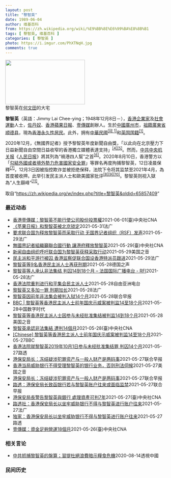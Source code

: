 ```yaml
---
layout: post
title: "黎智英"
date: 1989-06-04
author: 维基百科
from: https://zh.wikipedia.org/wiki/%E9%BB%8E%E6%99%BA%E8%8B%B1
tags: [ 黎智英, 维基百科 ]
categories: [ 黎智英 ]
photo: https://i.imgur.com/PhXTNqH.jpg
comments: true
---
```

<div class="mw-parser-output"><div id="noteTA-3146cf78" class="noteTA"><div class="noteTA-group"><div data-noteta-group-source="module" data-noteta-group="IT"></div></div><div class="noteTA-local"><div data-noteta-code="zh:巧克力; zh-tw:巧克力; zh-hk:朱古力; zh-cn:巧克力;"></div><div data-noteta-code="zh-tw:黑道; zh-hk:黑社會; zh-cn:黑社会;"></div><div data-noteta-code="zh-tw:飯店; zh-hk:酒店; zh-cn:饭店;"></div><div data-noteta-code="zh-tw:伍佛維茲; zh-hk:沃夫維茲 ;zh-cn:沃尔福威茨;"></div></div></div>

<div class="thumb tright"><div class="thumbinner" style="width:252px;"><a href="/wiki/File:Jimmy_Lai_Chee-ying_home_in_Ho_Man_Tin_20200418.png" class="image"><img alt="" src="//upload.wikimedia.org/wikipedia/commons/thumb/9/9f/Jimmy_Lai_Chee-ying_home_in_Ho_Man_Tin_20200418.png/250px-Jimmy_Lai_Chee-ying_home_in_Ho_Man_Tin_20200418.png" decoding="async" width="250" height="140" class="thumbimage" srcset="//upload.wikimedia.org/wikipedia/commons/thumb/9/9f/Jimmy_Lai_Chee-ying_home_in_Ho_Man_Tin_20200418.png/375px-Jimmy_Lai_Chee-ying_home_in_Ho_Man_Tin_20200418.png 1.5x, //upload.wikimedia.org/wikipedia/commons/thumb/9/9f/Jimmy_Lai_Chee-ying_home_in_Ho_Man_Tin_20200418.png/500px-Jimmy_Lai_Chee-ying_home_in_Ho_Man_Tin_20200418.png 2x" data-file-width="861" data-file-height="481"></a>  <div class="thumbcaption"><div class="magnify"><a href="/wiki/File:Jimmy_Lai_Chee-ying_home_in_Ho_Man_Tin_20200418.png" class="internal" title="放大"></a></div>黎智英在<a href="/wiki/%E4%BD%95%E6%96%87%E7%94%B0" title="何文田">何文田</a>的大宅</div></div></div>
<p><b>黎智英</b>（英語：<span lang="en">Jimmy Lai Chee-ying</span>；1948年12月8日<span class="useeditintro" title="Template:BLP editintro">－</span>），<a href="/wiki/%E9%A6%99%E6%B8%AF" title="香港">香港</a><a href="/wiki/%E4%BC%81%E4%B8%9A%E5%AE%B6" title="企业家">企業家</a>及<a href="/wiki/%E7%A4%BE%E6%9C%83%E9%81%8B%E5%8B%95" title="社會運動">社會運動</a>人士，<a href="/wiki/%E4%BD%90%E4%B8%B9%E5%A5%B4" title="佐丹奴">佐丹奴</a>、<a href="/wiki/%E8%98%8B%E6%9E%9C%E6%97%A5%E5%A0%B1_(%E9%A6%99%E6%B8%AF)" title="蘋果日報 (香港)">香港蘋果日報</a>、<a href="/wiki/%E5%A3%B9%E5%82%B3%E5%AA%92" title="壹傳媒">壹傳媒</a>創辦人。生於<a href="/wiki/%E4%B8%AD%E8%8F%AF%E6%B0%91%E5%9C%8B_(%E5%A4%A7%E9%99%B8%E6%99%82%E6%9C%9F)" class="mw-redirect" title="中華民國 (大陸時期)">中國</a><a href="/wiki/%E5%BB%A3%E5%B7%9E%E5%B8%82_(%E4%B8%AD%E8%8F%AF%E6%B0%91%E5%9C%8B)" title="廣州市 (中華民國)">廣州市</a>，<a href="/wiki/%E7%A5%96%E7%B1%8D" title="祖籍">祖籍</a><a href="/wiki/%E5%BB%A3%E6%9D%B1%E7%9C%81_(%E4%B8%AD%E8%8F%AF%E6%B0%91%E5%9C%8B)" title="廣東省 (中華民國)">廣東省</a><a href="/wiki/%E9%A1%BA%E5%BE%B7%E5%8E%BF" title="顺德县">顺德县</a>，現為<a href="/wiki/%E9%A6%99%E6%B8%AF%E5%B1%85%E6%B0%91#永久性居民" title="香港居民">香港永久性居民</a>。此外，拥有<a href="/wiki/%E4%B8%AD%E8%8F%AF%E6%B0%91%E5%9C%8B%E5%9C%8B%E6%B0%91#陆港澳居民" title="中華民國國民">中華民國</a><span id="noteTag-cite_ref-sup"><sup id="cite_ref-bb1_1-1" class="reference"><a href="#cite_note-bb1-1">[註 1]</a></sup></span>和<a href="/wiki/%E8%8B%B1%E5%9C%8B%E5%9C%8B%E7%B1%8D" class="mw-redirect" title="英國國籍">英国国籍</a><sup id="cite_ref-a1_2-2" class="reference"><a href="#cite_note-a1-2">[1]</a></sup>。
</p><p>2020年12月，《無國界記者》授予黎智英年度新聞自由獎，「以此向在北京壓力下日益新聞自由空間日益收窄的香港獨立媒體表達支持」<sup id="cite_ref-6" class="reference"><a href="#cite_note-6">[4]</a></sup><sup id="cite_ref-7" class="reference"><a href="#cite_note-7">[5]</a></sup>。然而，<a href="/wiki/%E4%B8%AD%E5%85%B1%E4%B8%AD%E5%A4%AE%E6%9C%BA%E5%85%B3%E6%8A%A5" title="中共中央机关报">中共中央机关报</a>《<a href="/wiki/%E4%BA%BA%E6%B0%91%E6%97%A5%E6%8A%A5" title="人民日报">人民日报</a>》將其列為“禍港四人幫”之首<sup id="cite_ref-王平2019_8-0" class="reference"><a href="#cite_note-王平2019-8">[6]</a></sup>。2020年8月10日，香港警方以「<a href="/wiki/%E4%B8%AD%E8%8F%AF%E4%BA%BA%E6%B0%91%E5%85%B1%E5%92%8C%E5%9C%8B%E9%A6%99%E6%B8%AF%E7%89%B9%E5%88%A5%E8%A1%8C%E6%94%BF%E5%8D%80%E7%B6%AD%E8%AD%B7%E5%9C%8B%E5%AE%B6%E5%AE%89%E5%85%A8%E6%B3%95" title="中華人民共和國香港特別行政區維護國家安全法">勾結外國或者境外勢力危害國家安全罪</a>」等罪名再度拘捕黎智英，12日凌晨保釋<sup id="cite_ref-auto_9-0" class="reference"><a href="#cite_note-auto-9">[7]</a></sup>，12月3日因被指控欺诈並被拒绝保释，法院下令将其监禁至2021年4月，為首度被收押。此举引发民主派人士和歐美國家批评<sup id="cite_ref-10" class="reference"><a href="#cite_note-10">[8]</a></sup><sup id="cite_ref-11" class="reference"><a href="#cite_note-11">[9]</a></sup><sup id="cite_ref-over100_12-0" class="reference"><a href="#cite_note-over100-12">[10]</a></sup>。黎智英则视入獄為“人生巔峰”<sup id="cite_ref-13" class="reference"><a href="#cite_note-13">[11]</a></sup>。
</p>
</div><noscript><img src="//zh.wikipedia.org/wiki/Special:CentralAutoLogin/start?type=1x1" alt="" title="" width="1" height="1" style="border: none; position: absolute;"></noscript>
<div class="printfooter">取自“<a dir="ltr" href="https://zh.wikipedia.org/w/index.php?title=黎智英&amp;oldid=65857409">https://zh.wikipedia.org/w/index.php?title=黎智英&amp;oldid=65857409</a>”</div><div id="recent-news"><h3>最近动态</h3><ul><li><a href="https://nodebe4.github.io/waimei/2021-06-01/%E9%A6%99%E6%B8%AF%E5%A3%B9%E5%82%B3%E5%AA%92-%E9%BB%8E%E6%99%BA%E8%8B%B1%E4%B8%8D%E8%83%BD%E8%A1%8C%E4%BD%BF%E5%85%AC%E5%8F%B8%E8%82%A1%E4%BB%BD%E6%8A%95%E7%A5%A8%E6%AC%8A" title="香港壹傳媒：黎智英不能行使公司股份投票權—— （中央社記者張謙香港1日電）香港壹傳媒集團今天公告，經向當局核實，集團創辦人黎智英「不得直接或間接行使其所持本公司（壹傳媒）任何股份的投票權」。 香...">香港壹傳媒：黎智英不能行使公司股份投票權</a><time>2021-06-01</time><a class="tag">(臺)中央社CNA</a></li>
<li><a href="https://nodebe4.github.io/waimei/2021-05-31/%E8%8B%B9%E6%9E%9C%E6%97%A5%E6%8A%A5-%E5%92%8C%E9%BB%8E%E6%99%BA%E8%8B%B1%E8%A2%AB%E5%8C%97%E4%BA%AC%E9%94%81%E5%AE%9A" title="《苹果日报》和黎智英被北京锁定—— 31/05/2021 - 18:08 北京当局的不满 《费加罗报》记者朱莉·扎格（Julie Zaugg）5月30日发表分析文章写道，今年4月中旬《苹果日报》...">《苹果日报》和黎智英被北京锁定</a><time>2021-05-31</time><a class="tag">法广</a></li>
<li><a href="https://nodebe4.github.io/waimei/2021-05-29/%E8%A6%81%E6%B1%82%E8%81%94%E5%90%88%E5%9B%BD%E4%B8%BA%E9%87%8A%E6%94%BE%E9%BB%8E%E6%99%BA%E8%8B%B1%E8%80%8C%E9%87%87%E5%8F%96%E8%A1%8C%E5%8A%A8-%E6%97%A0%E5%9B%BD%E7%95%8C%E8%AE%B0%E8%80%85%E7%BB%84%E7%BB%87-RSF-%E5%8F%91%E5%A3%B0" title="要求联合国为释放黎智英而采取行动 无国界记者组织（RSF）发声—— 29/05/2021 - 19:58 黎智英因2019年10月“组织”“未经授权”的抗议活动被香港法院判囚14个月有期徒刑。他...">要求联合国为释放黎智英而采取行动 无国界记者组织（RSF）发声</a><time>2021-05-29</time><a class="tag">法广</a></li>
<li><a href="https://nodebe4.github.io/waimei/2021-05-29/%E7%84%A1%E5%9C%8B%E7%95%8C%E8%A8%98%E8%80%85%E7%B5%84%E7%B9%94%E7%B1%B2%E8%81%AF%E5%90%88%E5%9C%8B%E8%A1%8C%E5%8B%95-%E8%AE%93%E6%B8%AF%E5%BA%9C%E9%87%8B%E6%94%BE%E9%BB%8E%E6%99%BA%E8%8B%B1" title="無國界記者組織籲聯合國行動 讓港府釋放黎智英—— 無國界記者組織（RSF）28日向聯合國發出緊急呼籲，要求聯合國一切必要措施，使香港壹傳媒集團創辦人黎智英（中）立即獲釋。（RSF提供）中央社記者...">無國界記者組織籲聯合國行動 讓港府釋放黎智英</a><time>2021-05-29</time><a class="tag">(臺)中央社CNA</a></li>
<li><a href="https://nodebe4.github.io/waimei/2021-05-29/%E6%96%B0%E9%97%BB%E8%87%AA%E7%94%B1%E7%BB%84%E7%BB%87%E5%91%BC%E5%90%81%E8%81%94%E5%90%88%E5%9B%BD%E4%B8%BA%E9%BB%8E%E6%99%BA%E8%8B%B1%E8%8E%B7%E9%87%8A%E9%87%87%E5%8F%96%E8%A1%8C%E5%8A%A8" title="新闻自由组织呼吁联合国为黎智英获释采取行动—— Sat, 29 May 2021 10:55:28 GMT 资料图片：苹果日报的创办人、香港传媒大亨黎智英（Jimmy Lai）离开终审法院。 无...">新闻自由组织呼吁联合国为黎智英获释采取行动</a><time>2021-05-29</time><a class="tag">美国之音</a></li>
<li><a href="https://nodebe4.github.io/waimei/2021-05-29/%E6%B0%91%E4%B8%BB%E6%B4%BE%E5%92%8C%E5%B9%B3%E6%B8%B8%E8%A1%8C%E8%A2%AB%E5%9B%9A-%E9%A6%99%E6%B8%AF%E7%9B%91%E5%AF%9F%E4%BF%83%E8%81%94%E5%90%88%E5%9B%BD%E8%AE%BE%E9%A6%99%E6%B8%AF%E7%89%B9%E6%B4%BE%E5%91%98%E8%B7%9F%E8%BF%9B" title="民主派和平游行被囚 香港监察促联合国设香港特派员跟进—— 29/05/2021 - 09:15 壹传媒创办人黎智英等多名民主派领军人物，因组织或参与前年「8.18」维园流水式集会、「8.31」游...">民主派和平游行被囚 香港监察促联合国设香港特派员跟进</a><time>2021-05-29</time><a class="tag">法广</a></li>
<li><a href="https://nodebe4.github.io/waimei/2021-05-28/%E9%BB%8E%E6%99%BA%E8%8B%B1%E7%AD%899%E5%90%8D%E9%A6%99%E6%B8%AF%E6%B0%91%E4%B8%BB%E6%B4%BE%E4%BA%BA%E5%A3%AB%E5%86%8D%E8%8E%B7%E5%88%91%E6%9C%9F" title="黎智英等9名香港民主派人士再获刑期—— 2021-05-28T10:14:34.922Z 黎智英在因参与组织2019年十一国庆日游行判处数月徒刑 （德国之声中文网）包括香港壹传媒集团创办人黎智英...">黎智英等9名香港民主派人士再获刑期</a><time>2021-05-28</time><a class="tag">德国之声</a></li>
<li><a href="https://nodebe4.github.io/waimei/2021-05-28/%E9%BB%8E%E6%99%BA%E8%8B%B1%E7%AD%89%E4%BA%BA%E6%89%BF%E8%AE%A4%E9%9D%9E%E6%B3%95%E9%9B%86%E7%BB%93-%E5%88%A4%E5%9B%9A14%E5%88%B018%E4%B8%AA%E6%9C%88-%E6%B3%95%E5%9B%BD%E5%9B%BD%E9%99%85%E5%B9%BF%E6%92%AD%E7%94%B5%E5%8F%B0-RFI" title="黎智英等人承认非法集结 判囚14到18个月 – 法国国际广播电台 - RFI—— 28/05/2021 - 12:32 （法新社香港28日电） 香港壹传媒集团创办人黎智英等10人承认前年10月1...">黎智英等人承认非法集结 判囚14到18个月 – 法国国际广播电台 - RFI</a><time>2021-05-28</time><a class="tag">法广</a></li>
<li><a href="https://nodebe4.github.io/waimei/2021-05-28/%E9%A6%99%E6%B8%AF%E6%B3%95%E9%99%A2%E9%87%8D%E5%88%A4%E8%BF%9B%E8%A1%8C%E5%92%8C%E5%B9%B3%E9%9B%86%E4%BC%9A%E6%B0%91%E4%B8%BB%E6%B4%BE%E4%BA%BA%E5%A3%AB" title="香港法院重判进行和平集会民主派人士—— 香港壹传媒创办人黎智英，以及民主派元老李卓人及何俊仁等10人，被控前年10 月1 日“组织未经批准集结”等多项控罪，周五（28日）被重判14个月至18个月...">香港法院重判进行和平集会民主派人士</a><time>2021-05-28</time><a class="tag">自由亚洲电台</a></li>
<li><a href="https://nodebe4.github.io/waimei/2021-05-28/%E9%BB%8E%E6%99%BA%E8%8B%B1%E5%8F%88%E5%A4%9A%E5%8A%A0%E4%B8%80%E7%BD%AA-%E5%88%91%E6%9C%9F%E5%8A%A0%E9%95%BF" title="黎智英又多加一罪 刑期加长—— 28/05/2021 - 11:26 据中央社今天报道称，香港壹传媒集团创办人黎智英等10人承认2019年10月1日组织未经批准集结等罪，被法院判囚缓刑至18个月...">黎智英又多加一罪 刑期加长</a><time>2021-05-28</time><a class="tag">法广</a></li>
<li><a href="https://nodebe4.github.io/waimei/2021-05-28/%E9%BB%8E%E6%99%BA%E8%8B%B1%E5%9B%A0%E5%89%8D%E5%B9%B4%E9%9D%9E%E6%B3%95%E9%9B%86%E4%BC%9A%E8%A2%AB%E5%88%A4%E5%85%A5%E7%8B%B114%E4%B8%AA%E6%9C%88" title="黎智英因前年非法集会被判入狱14个月—— 香港壹传媒主席黎智英、前立法会议员李卓人、何俊仁及梁国雄等10名泛民主派人士前年国庆日在民阵申请游行遭反对后，带领群众由铜锣湾游行至中环被控。10人分别...">黎智英因前年非法集会被判入狱14个月</a><time>2021-05-28</time><a class="tag">联合早报</a></li>
<li><a href="https://nodebe4.github.io/waimei/2021-05-28/BBC-%E9%BB%8E%E6%99%BA%E8%8B%B1%E7%AD%89%E9%A6%99%E6%B8%AF%E6%B0%91%E4%B8%BB%E6%B4%BE%E4%BA%BA%E5%A3%AB%E5%89%8D%E5%B9%B4%E5%9B%BD%E5%BA%86%E7%A4%BA%E5%A8%81%E6%A1%88%E8%A2%AB%E5%88%A4%E7%9B%9114%E8%87%B318%E4%B8%AA%E6%9C%88" title="BBC | 黎智英等香港民主派人士前年国庆示威案被判监14至18个月—— 香港壹传媒集团主席黎智英和另外9名民主派人士，早前承认在2019年10月1日中国国庆日组织及参与未经批准集结，香港区域法...">BBC | 黎智英等香港民主派人士前年国庆示威案被判监14至18个月</a><time>2021-05-28</time><a class="tag">中国数字时代</a></li>
<li><a href="https://nodebe4.github.io/waimei/2021-05-28/%E9%BB%8E%E6%99%BA%E8%8B%B1%E7%AD%89%E9%A6%99%E6%B8%AF%E6%B0%91%E4%B8%BB%E6%B4%BE%E4%BA%BA%E5%A3%AB%E5%9B%A0%E5%8F%82%E4%B8%8E%E6%9C%AA%E7%BB%8F%E6%89%B9%E5%87%86%E9%9B%86%E7%BB%93%E8%A2%AB%E5%88%A4%E7%9B%9114%E5%88%B018%E4%B8%AA%E6%9C%88" title="黎智英等香港民主派人士因参与未经批准集结被判监14到18个月—— Fri, 28 May 2021 07:30:00 GMT 2月1日，壹傳媒創辦人黎智英離開香港法院。 香港媒体大亨、壹传媒集团...">黎智英等香港民主派人士因参与未经批准集结被判监14到18个月</a><time>2021-05-28</time><a class="tag">美国之音</a></li>
<li><a href="https://nodebe4.github.io/waimei/2021-05-28/%E9%BB%8E%E6%99%BA%E8%8B%B1%E6%89%BF%E8%AA%8D%E9%9D%9E%E6%B3%95%E9%9B%86%E7%B5%90-%E9%81%AD%E5%88%A414%E5%80%8B%E6%9C%88" title="黎智英承認非法集結 遭判14個月—— （中央社記者張謙香港28日電）香港壹傳媒集團創辦人黎智英等10人承認前年10月1日組織未經批准集結等罪，今天被法院判囚緩刑至18個月不等，其中黎智英入獄14...">黎智英承認非法集結 遭判14個月</a><time>2021-05-28</time><a class="tag">(臺)中央社CNA</a></li>
<li><a href="https://nodebe4.github.io/waimei/2021-05-27/Chinese-%E9%BB%8E%E6%99%BA%E8%8B%B1%E7%AD%89%E9%A6%99%E6%B8%AF%E6%B0%91%E4%B8%BB%E6%B4%BE%E4%BA%BA%E5%A3%AB%E5%89%8D%E5%B9%B4%E5%9B%BD%E5%BA%86%E7%A4%BA%E5%A8%81%E6%A1%88%E8%A2%AB%E5%88%A4%E7%9B%9114%E8%87%B318%E4%B8%AA%E6%9C%88" title="[Chinese] 黎智英等香港民主派人士前年国庆示威案被判监14至18个月—— 黎智英等香港民主派人士前年国庆示威案被判监14至18个月 26 分钟前 图像来源，Reuters 图像加注文字，...">[Chinese] 黎智英等香港民主派人士前年国庆示威案被判监14至18个月</a><time>2021-05-27</time><a class="tag">BBC</a></li>
<li><a href="https://nodebe4.github.io/waimei/2021-05-27/%E9%A6%99%E6%B8%AF%E6%B3%95%E9%99%A2%E5%B0%B1%E9%BB%8E%E6%99%BA%E8%8B%B12019%E5%B9%B410%E6%9C%881%E6%97%A5%E5%8F%82%E4%B8%8E%E6%9C%AA%E7%BB%8F%E6%89%B9%E5%87%86%E9%9B%86%E7%BB%93%E7%BD%AA-%E5%88%A4%E5%9B%9A14%E4%B8%AA%E6%9C%88" title="香港法院就黎智英2019年10月1日参与未经批准集结罪 判囚14个月—— 2021-05-28T04:18:57Z 路透香港5月28日 - 香港法院周五就壹传媒创办人黎智英于2019年10月1日...">香港法院就黎智英2019年10月1日参与未经批准集结罪 判囚14个月</a><time>2021-05-27</time><a class="tag">路透</a></li>
<li><a href="https://nodebe4.github.io/waimei/2021-05-27/%E6%B8%AF%E4%BF%9D%E5%AE%89%E5%B1%80%E9%95%BF-%E5%86%BB%E7%BB%93%E7%96%91%E6%B6%89%E7%8A%AF%E7%BD%AA%E8%B5%84%E4%BA%A7%E4%B8%8E%E4%B8%80%E8%88%AC%E4%BA%BA%E8%B4%A2%E4%BA%A7%E6%98%AF%E4%B8%A4%E7%A0%81%E4%BA%8B" title="港保安局长：冻结疑涉犯罪资产与一般人财产是两码事—— 香港保安局局长李家超据报上月向壹传媒创办人黎智英、汇丰及花旗银行发信，警告若处理黎智英的帐户，或面临最高七年监禁。李家超今天对此回应说，有关...">港保安局长：冻结疑涉犯罪资产与一般人财产是两码事</a><time>2021-05-27</time><a class="tag">联合早报</a></li>
<li><a href="https://nodebe4.github.io/waimei/2021-05-27/%E9%A6%99%E6%B8%AF%E5%BD%93%E5%B1%80%E5%A8%81%E8%83%81%E9%93%B6%E8%A1%8C%E4%B8%8D%E5%BE%97%E5%8F%97%E7%90%86%E9%BB%8E%E6%99%BA%E8%8B%B1%E7%9A%84%E9%93%B6%E8%A1%8C%E4%B8%9A%E5%8A%A1-%E5%90%A6%E5%88%99%E5%88%91%E6%B3%95%E4%BC%BA%E5%80%99" title="香港当局威胁银行不得受理黎智英的银行业务，否则刑法伺候—— Thu, 27 May 2021 18:06:14 GMT 资料照：香港警察押送媒体大亨黎智英抵达法院。 路透社星期四（5月27日）报...">香港当局威胁银行不得受理黎智英的银行业务，否则刑法伺候</a><time>2021-05-27</time><a class="tag">美国之音</a></li>
<li><a href="https://nodebe4.github.io/waimei/2021-05-27/%E6%B8%AF%E4%BF%9D%E5%AE%89%E5%B1%80%E9%95%BF-%E5%86%BB%E7%BB%93%E7%96%91%E6%B6%89%E7%8A%AF%E7%BD%AA%E8%B5%84%E4%BA%A7%E4%B8%8E%E4%B8%80%E8%88%AC%E4%BA%BA%E8%B4%A2%E4%BA%A7%E6%98%AF%E4%B8%A4%E7%A0%81%E4%BA%8B" title="港保安局长：冻结疑涉犯罪资产与一般人财产是两码事—— 香港保安局局长李家超据报上月向壹传媒创办人黎智英、汇丰及花旗银行发信，警告若处理黎智英的帐户，或面临最高七年监禁。李家超今天对此回应说，有关...">港保安局长：冻结疑涉犯罪资产与一般人财产是两码事</a><time>2021-05-27</time><a class="tag">联合早报</a></li>
<li><a href="https://nodebe4.github.io/waimei/2021-05-27/%E8%B7%AF%E9%80%8F-%E6%B8%AF%E4%BF%9D%E5%AE%89%E5%B1%80%E9%95%BF%E8%87%B4%E5%87%BD%E9%93%B6%E8%A1%8C%E8%8B%A5%E4%B8%8E%E9%BB%8E%E6%99%BA%E8%8B%B1%E8%B4%A6%E6%88%B7%E5%BE%80%E6%9D%A5%E6%88%96%E9%9D%A2%E4%B8%B4%E7%9B%91%E7%A6%81" title="路透：港保安局长致函银行若与黎智英账户往来或面临监禁—— 一份文件显示，香港保安局局长李家超本月致函媒体大亨黎智英和汇丰银行与花旗银行的分支机构，称若这些银行与黎智英的账户继续有往来，可能面临最...">路透：港保安局长致函银行若与黎智英账户往来或面临监禁</a><time>2021-05-27</time><a class="tag">联合早报</a></li>
<li><a href="https://nodebe4.github.io/waimei/2021-05-27/%E6%B8%AF%E4%BF%9D%E5%AE%89%E5%B1%80%E9%95%B7%E8%AD%A6%E5%91%8A%E9%BB%8E%E6%99%BA%E8%8B%B1%E8%88%87%E9%8A%80%E8%A1%8C-%E8%99%95%E7%90%86%E8%B3%87%E7%94%A2%E5%8F%AF%E5%88%A47%E5%B9%B4" title="港保安局長警告黎智英與銀行 處理資產可判7年—— （中央社台北27日電）據路透社報導，香港保安局局長李家超日前致函香港壹傳媒集團創辦人黎智英與滙豐銀行、花旗銀行的分支機構，警告這些銀行與黎智英的...">港保安局長警告黎智英與銀行  處理資產可判7年</a><time>2021-05-27</time><a class="tag">(臺)中央社CNA</a></li>
<li><a href="https://nodebe4.github.io/waimei/2021-05-27/%E8%B7%AF%E9%80%8F%E7%A4%BE-%E9%A6%99%E6%B8%AF%E4%BF%9D%E5%AE%89%E5%B1%80%E9%95%BF%E4%BB%A5%E5%9D%90%E7%89%A2%E5%A8%81%E8%83%81%E9%93%B6%E8%A1%8C%E4%B8%8D%E5%BE%97%E4%B8%8E%E9%BB%8E%E6%99%BA%E8%8B%B1%E8%BF%9B%E8%A1%8C%E8%B4%A6%E6%88%B7%E5%BE%80%E6%9D%A5" title="路透社：香港保安局长以坐牢威胁银行不得与黎智英进行账户往来—— 27/05/2021 - 10:40 路透社今天报道说，根据该通讯社看到的文件，香港保安局局长李家超本月致函媒体大亨黎智英和汇丰银...">路透社：香港保安局长以坐牢威胁银行不得与黎智英进行账户往来</a><time>2021-05-27</time><a class="tag">法广</a></li>
<li><a href="https://nodebe4.github.io/waimei/2021-05-27/%E7%8B%AC%E5%AE%B6-%E9%A6%99%E6%B8%AF%E4%BF%9D%E5%AE%89%E5%B1%80%E9%95%BF%E4%BB%A5%E5%9D%90%E7%89%A2%E5%A8%81%E8%83%81%E9%93%B6%E8%A1%8C%E4%B8%8D%E5%BE%97%E4%B8%8E%E9%BB%8E%E6%99%BA%E8%8B%B1%E8%BF%9B%E8%A1%8C%E8%B4%A6%E6%88%B7%E5%BE%80%E6%9D%A5" title="独家：香港保安局长以坐牢威胁银行不得与黎智英进行账户往来—— 2021-05-27T07:13:11Z 路透香港5月27日 - 根据路透看到的文件，香港保安局局长李家超本月致函媒体大亨黎智英和汇...">独家：香港保安局长以坐牢威胁银行不得与黎智英进行账户往来</a><time>2021-05-27</time><a class="tag">路透</a></li>
<li><a href="https://nodebe4.github.io/waimei/2021-05-26/%E5%A3%B9%E5%82%B3%E5%AA%92-%E8%B3%87%E9%87%91%E8%B6%B3%E5%A4%A0%E7%87%9F%E9%81%8B18%E5%80%8B%E6%9C%88" title="壹傳媒：資金足夠營運18個月—— （中央社記者張謙香港26日電）香港壹傳媒集團今天公告稱，4月1日起算，集團資金足夠營運18個月，創辦人黎智英的資產遭保安局凍結，不會對公司的財務狀況或營運造成即...">壹傳媒：資金足夠營運18個月</a><time>2021-05-26</time><a class="tag">(臺)中央社CNA</a></li>
</ul></div><div id="open-opinion"><h3>相关言论</h3><ul><li><a href="https://nodebe4.github.io/opinion/2020-08-14/%E4%B8%AD%E5%85%B1%E6%8A%93%E6%8D%95%E9%BB%8E%E6%99%BA%E8%8B%B1%E7%9A%84%E7%9B%A4%E7%AE%97-%E7%BF%92%E6%8F%90%E6%9D%9C%E7%B5%95%E6%B5%AA%E8%B2%BB%E6%9A%97%E7%A4%BA%E7%B3%A7%E9%A3%9F%E5%8D%B1%E6%A9%9F/" title="透視中國">中共抓捕黎智英的盤算；習提杜絕浪費暗示糧食危機</a><time>2020-08-14</time><a class="tag">透視中國</a></li>
</ul></div><div id="mjls-record"><h3>民间历史</h3><ul></ul></div>